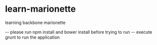 # learn-marionette
learning backbone marionette

-- please run npm install and bower install before trying to run
-- execute grunt to run the application
